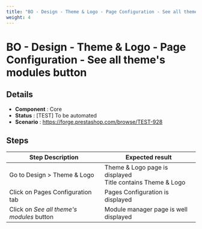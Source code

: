 ```yaml
---
title: "BO - Design - Theme & Logo - Page Configuration - See all theme\'s modules button"
weight: 4
---
```


# BO - Design - Theme & Logo - Page Configuration - See all theme\'s modules button
## Details
* **Component** : Core
* **Status** : [TEST] To be automated
* **Scenario** : https://forge.prestashop.com/browse/TEST-928

## Steps
| Step Description | Expected result |
| ----- | ----- |
| Go to Design > Theme & Logo | Theme & Logo page is displayed<br>Title contains Theme & Logo |
| Click on Pages Configuration tab | Pages Configuration is displayed |
| Click on *See all theme's modules* button | Module manager page is well displayed |